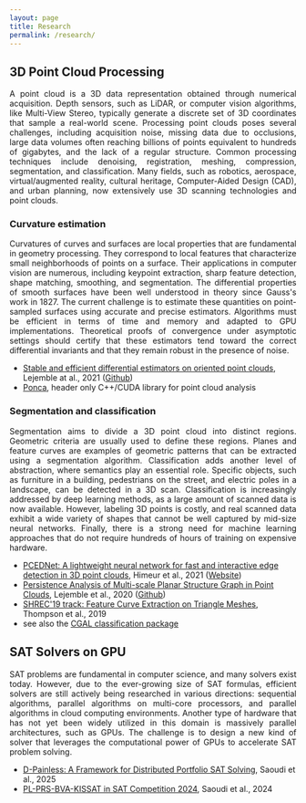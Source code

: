 ```yaml
---
layout: page
title: Research
permalink: /research/
---
```


## 3D Point Cloud Processing

<div style="text-align: justify">
A point cloud is a 3D data representation obtained through numerical acquisition. Depth sensors, such as LiDAR, or computer vision algorithms, like Multi-View Stereo, typically generate a discrete set of 3D coordinates that sample a real-world scene. Processing point clouds poses several challenges, including acquisition noise, missing data due to occlusions, large data volumes often reaching billions of points equivalent to hundreds of gigabytes, and the lack of a regular structure. Common processing techniques include denoising, registration, meshing, compression, segmentation, and classification. Many fields, such as robotics, aerospace, virtual/augmented reality, cultural heritage, Computer-Aided Design (CAD), and urban planning, now extensively use 3D scanning technologies and point clouds.
</div>

### Curvature estimation

<div style="text-align: justify">
Curvatures of curves and surfaces are local properties that are fundamental in geometry processing.
They correspond to local features that characterize small neighborhoods of points on a surface.
Their applications in computer vision are numerous, including keypoint extraction, sharp feature detection, shape matching, smoothing, and segmentation.
The differential properties of smooth surfaces have been well understood in theory since Gauss's work in 1827.
The current challenge is to estimate these quantities on point-sampled surfaces using accurate and precise estimators.
Algorithms must be efficient in terms of time and memory and adapted to GPU implementations.
Theoretical proofs of convergence under asymptotic settings should certify that these estimators tend toward the correct differential invariants and that they remain robust in the presence of noise.
</div>

- [Stable and efficient differential estimators on oriented point clouds](/articles/lejemble2021stable.pdf), Lejemble at al., 2021 ([Github](https://github.com/STORM-IRIT/algebraic-shape-operator))
- [Ponca](https://github.com/poncateam/ponca), header only C++/CUDA library for point cloud analysis

### Segmentation and classification

<div style="text-align: justify">
Segmentation aims to divide a 3D point cloud into distinct regions.
Geometric criteria are usually used to define these regions. Planes and feature curves are examples of geometric patterns that can be extracted using a segmentation algorithm.
Classification adds another level of abstraction, where semantics play an essential role. 
Specific objects, such as furniture in a building, pedestrians on the street, and electric poles in a landscape, can be detected in a 3D scan.
Classification is increasingly addressed by deep learning methods, as a large amount of scanned data is now available. 
However, labeling 3D points is costly, and real scanned data exhibit a wide variety of shapes that cannot be well captured by mid-size neural networks. 
Finally, there is a strong need for machine learning approaches that do not require hundreds of hours of training on expensive hardware.
</div>

- [PCEDNet: A lightweight neural network for fast and interactive edge detection in 3D point clouds](/articles/himeur2021pcednet.pdf), Himeur et al., 2021 ([Website](https://storm-irit.github.io/pcednet-supp))
- [Persistence Analysis of Multi-scale Planar Structure Graph in Point Clouds](/articles/lejemble2020persistence.pdf), Lejemble et al., 2020 ([Github](https://github.com/STORM-IRIT/Plane-Detection-Point-Cloud))
- [SHREC'19 track: Feature Curve Extraction on Triangle Meshes](), Thompson et al., 2019
- see also the [CGAL classification package](https://doc.cgal.org/latest/Classification/index.html)

## SAT Solvers on GPU

<div style="text-align: justify">
SAT problems are fundamental in computer science, and many solvers exist today.
However, due to the ever-growing size of SAT formulas, efficient solvers are still actively being researched in various directions: sequential algorithms, parallel algorithms on multi-core processors, and parallel algorithms in cloud computing environments.
Another type of hardware that has not yet been widely utilized in this domain is massively parallel architectures, such as GPUs.
The challenge is to design a new kind of solver that leverages the computational power of GPUs to accelerate SAT problem solving.
</div>

- [D-Painless: A Framework for Distributed Portfolio SAT Solving](/articles/saoudi2025d.pdf), Saoudi et al., 2025
- [PL-PRS-BVA-KISSAT in SAT Competition 2024](/articles/saoudi2024pl.pdf), Saoudi et al., 2024
